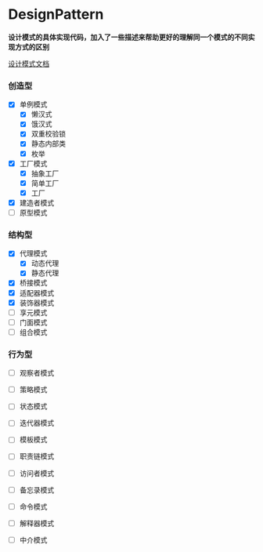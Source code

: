 # DesignPattern

 **设计模式的具体实现代码，加入了一些描述来帮助更好的理解同一个模式的不同实现方式的区别**

[设计模式文档](https://github.com/firehell/DesignPattern/blob/main/%E8%AE%BE%E8%AE%A1%E6%A8%A1%E5%BC%8F.md)

### 创造型

 - [x]  单例模式
    - [x] 懒汉式
    - [x] 饿汉式
    - [x] 双重校验锁
    - [x] 静态内部类
    - [x] 枚举
 - [x]  工厂模式
    - [x] 抽象工厂
    - [x] 简单工厂
    - [x] 工厂
 - [x]  建造者模式
 - [ ]  原型模式
 
 ### 结构型
 
  - [x]  代理模式
     - [x] 动态代理
     - [x] 静态代理
  - [x]  桥接模式
  - [x]  适配器模式
  - [x]  装饰器模式
  - [ ]  享元模式
  - [ ]  门面模式
  - [ ]  组合模式

 ### 行为型
 
  - [ ]  观察者模式
  - [ ]  策略模式
  - [ ]  状态模式
  - [ ]  迭代器模式
  - [ ]  模板模式
  - [ ]  职责链模式
  - [ ]  访问者模式
  - [ ]  备忘录模式
  - [ ]  命令模式
  - [ ]  解释器模式
  - [ ]  中介模式


 
